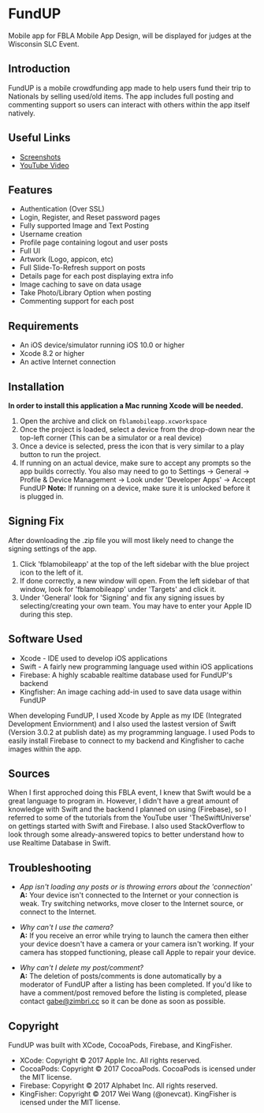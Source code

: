 FundUP
===================

Mobile app for FBLA Mobile App Design, will be displayed for judges at the Wisconsin SLC Event.

Introduction
-------------
FundUP is a mobile crowdfunding app made to help users fund their trip to Nationals by selling used/old items. The app includes full posting and commenting support so users can interact with others within the app itself natively.

Useful Links
-------------

 - [Screenshots](https://github.com/gzimbric/fblamobileapp/blob/master/fundup_photos.pdf)
 - [YouTube Video](https://youtu.be/aQCZedCYEmg)

Features
-------------

 - Authentication (Over SSL)
 - Login, Register, and Reset password pages
 - Fully supported Image and Text Posting
 - Username creation
 - Profile page containing logout and user posts
 - Full UI
 - Artwork (Logo, appicon, etc)
 - Full Slide-To-Refresh support on posts
 - Details page for each post displaying extra info
 - Image caching to save on data usage
 - Take Photo/Library Option when posting
 - Commenting support for each post
 
Requirements
-------------
 - An iOS device/simulator running iOS 10.0 or higher
 - Xcode 8.2 or higher
 - An active Internet connection

Installation
-------------
 **In order to install this application a Mac running Xcode will be needed.**
 1. Open the archive and click on `fblamobileapp.xcworkspace`
 2.  Once the project is loaded, select a device from the drop-down near the top-left corner (This can be a simulator or a real device)
 3. Once a device is selected, press the icon that is very similar to a play button to run the project.
 4. If running on an actual device, make sure to accept any prompts so the app builds correctly. You also may need to go to Settings -> General -> Profile & Device Management -> Look under 'Developer Apps' -> Accept FundUP
**Note:** If running on a device, make sure it is unlocked before it is plugged in.

Signing Fix
-------------
After downloading the .zip file you will most likely need to change the signing settings of the app.
1. Click 'fblamobileapp' at the top of the left sidebar with the blue project icon to the left of it.
2. If done correctly, a new window will open. From the left sidebar of that window, look for 'fblamobileapp' under 'Targets' and click it.
3. Under 'General' look for 'Signing' and fix any signing issues by selecting/creating your own team. You may have to enter your Apple ID during this step.

Software Used
-------------

 - Xcode - IDE used to develop iOS applications
 - Swift - A fairly new programming language used within iOS applications
 - Firebase: A highly scabable realtime database used for FundUP's backend
 - Kingfisher: An image caching add-in used to save data usage within FundUP

When developing FundUP, I used Xcode by Apple as my IDE (Integrated Development Enviornment) and I also used the lastest version of Swift (Version 3.0.2 at publish date) as my programming language. I used Pods to easily install Firebase to connect to my backend and Kingfisher to cache images within the app.

Sources
-------------

When I first approched doing this FBLA event, I knew that Swift would be a great language to program in. However, I didn't have a great amount of knowledge with Swift and the backend I planned on using (Firebase), so I referred to some of the tutorials from the YouTube user 'TheSwiftUniverse' on gettings started with Swift and Firebase. I also used StackOverflow to look through some already-answered topics to better understand how to use Realtime Database in Swift.

Troubleshooting
-------------

 - *App isn't loading any posts or is throwing errors about the 'connection'*<br>
 **A:** Your device isn't connected to the Internet or your connection is weak. Try switching networks, move closer to the Internet source, or connect to the Internet.
 
 - *Why can't I use the camera?*<br>
 **A:** If you receive an error while trying to launch the camera then either your device doesn't have a camera or your camera isn't working. If your camera has stopped functioning, please call Apple to repair your device.
  
 - *Why can't I delete my post/comment?*<br>
 **A:** The deletion of posts/comments is done automatically by a moderator of FundUP after a listing has been completed. If you'd like to have a comment/post removed before the listing is completed, please contact gabe@zimbri.cc so it can be done as soon as possible.
  
Copyright
-------------
FundUP was built with XCode, CocoaPods, Firebase, and KingFisher.

 - XCode: Copyright © 2017 Apple Inc. All rights reserved.
 - CocoaPods: Copyright © 2017 CocoaPods. CocoaPods is icensed under the MIT license.
 - Firebase: Copyright © 2017 Alphabet Inc. All rights reserved.
 - KingFisher: Copyright © 2017 Wei Wang (@onevcat). KingFisher is icensed under the MIT license.
